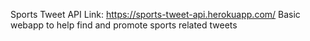 Sports Tweet API
Link: https://sports-tweet-api.herokuapp.com/
Basic webapp to help find and promote sports related tweets
